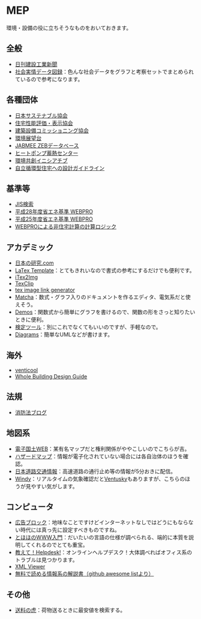 # MEP
環境・設備の役に立ちそうなものをおいておきます。

## 全般
* [日刊建設工業新聞](https://www.decn.co.jp/)
* [社会実情データ図録](https://honkawa2.sakura.ne.jp/index.html)：色んな社会データをグラフと考察セットでまとめられているので参考になります。

## 各種団体
* [日本サステナブル協会](http://www.jsbc.or.jp/index.html)
* [住宅性能評価・表示協会](https://www.hyoukakyoukai.or.jp/)
* [建築設備コミッショニング協会](http://www.bsca.or.jp/)
* [環境展望台](https://tenbou.nies.go.jp/)
* [JABMEE ZEBデータベース](https://zeb-database.jabmee.or.jp/jabmeezeb/landing)
* [ヒートポンプ蓄熱センター](https://www.hptcj.or.jp/)
* [環境共創イニシアチブ](https://sii.or.jp/)
* [自立循環型住宅への設計ガイドライン](http://www.jjj-design.org/guideline/)

## 基準等
* [JIS検索](https://kikakurui.com/)
* [平成28年度省エネ基準 WEBPRO](https://www.kenken.go.jp/becc/index.html)
* [平成25年度省エネ基準 WEBPRO](https://www.kenken.go.jp/becc/index_h25.html)
* [WEBPROによる非住宅計算の計算ロジック](https://webpro-nr.github.io/BESJP_EngineeringReference/index.html)

## アカデミック
* [日本の研究.com](https://research-er.jp/)
* [LaTex Template](http://www.latextemplates.com/)：とてもきれいなので書式の参考にするだけでも便利です。
* [iTex2Img](http://www.sciweavers.org/free-online-latex-equation-editor)
* [TexClip](https://texclip.marutank.net/)
* [tex image link generator](https://tex-image-link-generator.herokuapp.com/)
* [Matcha](https://www.mathcha.io/)：数式・グラフ入りのドキュメントを作るエディタ、電気系だと使えそう。
* [Demos](https://www.desmos.com/?lang=ja)：関数式から簡単にグラフを書けるので、関数の形をさっと知りたいときに便利。
* [検定ツール](http://www.quantpsy.org/calc.htm)：別にこれでなくてもいいのですが、手軽なので。
* [Diagrams](https://app.diagrams.net/)：簡単なUMLなどが書けます。

## 海外
* [venticool](https://venticool.eu/#)
* [Whole Building Design Guide](https://www.wbdg.org/)

## 法規
* [消防法ブログ](https://kurasiwoyutakani.com/)

## 地図系
* [電子国土WEB](https://maps.gsi.go.jp/)：某有名マップだと権利関係がややこしいのでこちらが吉。
* [ハザードマップ](https://disaportal.gsi.go.jp/index.html)：情報が電子化されていない場合には各自治体のほうを確認。
* [日本道路交通情報](https://www.jartic.or.jp/)：高速道路の通行止め等の情報が5分おきに配信。
* [Windy](https://www.windy.com/?35.739,139.613,5)：リアルタイムの気象確認だと[Ventusky](https://www.ventusky.com/)もありますが、こちらのほうが見やすい気がします。

## コンピュータ
* [広告ブロック](https://wikiwiki.jp/nanj-adguard/)：地味なことですけどインターネットなしではどうにもならない時代には真っ先に設定すべきものですね。
* [とほほのWWW入門](http://www.tohoho-web.com/www.htm)：だいたいの言語の仕様が調べられる、端的に本質を説明してくれるのでとても重宝。
* [教えて！Helpdesk!](http://office-qa.com/index.htm)：オンラインヘルプデスク！大体調べればオフィス系のトラブルは見つかります。
* [XML Viewer](https://masa331.github.io/xml_fiddler/)
* [無料で読める情報系の解説書（github awesome listより）](https://github.com/topics/awesome)

## その他
* [送料の虎](https://www.shipping.jp/)：荷物送るときに最安値を検索する。

